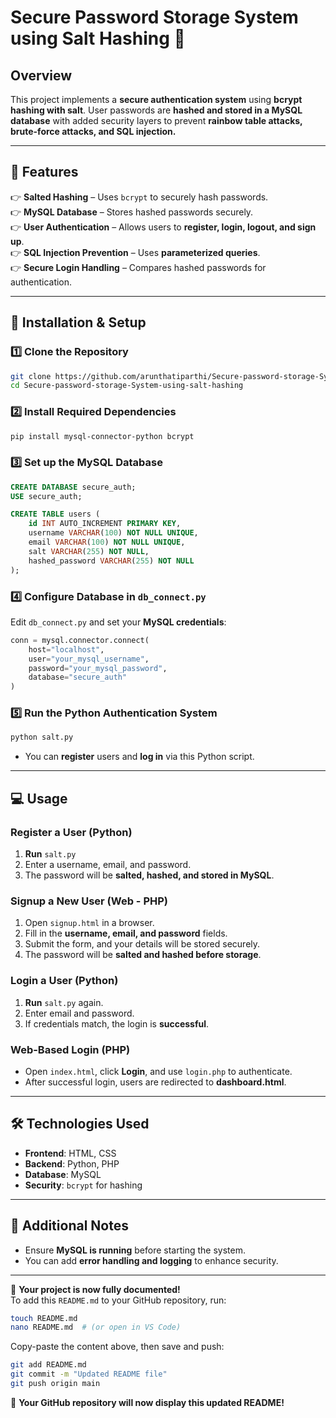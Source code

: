 # Secure Password Storage System using Salt Hashing 🔐

## Overview
This project implements a **secure authentication system** using **bcrypt hashing with salt**. User passwords are **hashed and stored in a MySQL database** with added security layers to prevent **rainbow table attacks, brute-force attacks, and SQL injection.**  

---

## 📌 Features
👉 **Salted Hashing** – Uses `bcrypt` to securely hash passwords.  
👉 **MySQL Database** – Stores hashed passwords securely.  
👉 **User Authentication** – Allows users to **register, login, logout, and sign up**.  
👉 **SQL Injection Prevention** – Uses **parameterized queries**.  
👉 **Secure Login Handling** – Compares hashed passwords for authentication.  

---

## 🔹 Installation & Setup

### **1️⃣ Clone the Repository**
```sh
git clone https://github.com/arunthatiparthi/Secure-password-storage-System-using-salt-hashing.git
cd Secure-password-storage-System-using-salt-hashing
```

### **2️⃣ Install Required Dependencies**
```sh
pip install mysql-connector-python bcrypt
```

### **3️⃣ Set up the MySQL Database**
```sql
CREATE DATABASE secure_auth;
USE secure_auth;

CREATE TABLE users (
    id INT AUTO_INCREMENT PRIMARY KEY,
    username VARCHAR(100) NOT NULL UNIQUE,
    email VARCHAR(100) NOT NULL UNIQUE,
    salt VARCHAR(255) NOT NULL,
    hashed_password VARCHAR(255) NOT NULL
);
```

### **4️⃣ Configure Database in `db_connect.py`**
Edit `db_connect.py` and set your **MySQL credentials**:
```python
conn = mysql.connector.connect(
    host="localhost",
    user="your_mysql_username",
    password="your_mysql_password",
    database="secure_auth"
)
```

### **5️⃣ Run the Python Authentication System**
```sh
python salt.py
```
- You can **register** users and **log in** via this Python script.

---

## 💻 Usage

### **Register a User (Python)**
1. **Run** `salt.py`  
2. Enter a username, email, and password.  
3. The password will be **salted, hashed, and stored in MySQL**.  

### **Signup a New User (Web - PHP)**
1. Open `signup.html` in a browser.  
2. Fill in the **username, email, and password** fields.  
3. Submit the form, and your details will be stored securely.  
4. The password will be **salted and hashed before storage**.  

### **Login a User (Python)**
1. **Run** `salt.py` again.  
2. Enter email and password.  
3. If credentials match, the login is **successful**.  

### **Web-Based Login (PHP)**
- Open `index.html`, click **Login**, and use `login.php` to authenticate.  
- After successful login, users are redirected to **dashboard.html**.  

---

## 🛠 Technologies Used
- **Frontend**: HTML, CSS  
- **Backend**: Python, PHP  
- **Database**: MySQL  
- **Security**: `bcrypt` for hashing

---  

## 🔗 Additional Notes
- Ensure **MySQL is running** before starting the system.  
- You can add **error handling and logging** to enhance security.  

---

🚀 **Your project is now fully documented!**  
To add this `README.md` to your GitHub repository, run:  
```sh
touch README.md
nano README.md  # (or open in VS Code)
```
Copy-paste the content above, then save and push:  
```sh
git add README.md
git commit -m "Updated README file"
git push origin main
```

💪 **Your GitHub repository will now display this updated README!**  


